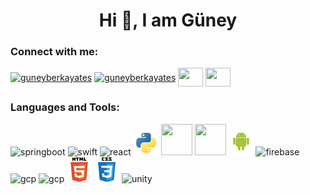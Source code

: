 
<h1 align="center">Hi 👋, I am Güney </h1>

<h3 align="left">Connect with me:</h3>
<p align="left">
<a href="https://twitter.com/guneyberkayates" target="blank"><img align="center" src="https://raw.githubusercontent.com/rahuldkjain/github-profile-readme-generator/master/src/images/icons/Social/twitter.svg" alt="guneyberkayates" height="30" width="40" /></a>
<a href="https://linkedin.com/in/guneyberkayates" target="blank"><img align="center" src="https://raw.githubusercontent.com/rahuldkjain/github-profile-readme-generator/master/src/images/icons/Social/linked-in-alt.svg" alt="guneyberkayates" height="30" width="40" /></a>
<a href="https://www.hackerrank.com/profile/guneyberkayates1" target="blank"><img align="center" src="https://raw.githubusercontent.com/rahuldkjain/github-profile-readme-generator/master/src/images/icons/Social/hackerrank.svg" height="30" width="40" /></a>
<a href="mailto:your.email@example.com" target="_blank">
  <img align="center" src="https://raw.githubusercontent.com/rahuldkjain/github-profile-readme-generator/master/src/images/icons/Social/hackerrank.svg" height="30" width="40" />
</a>

</p>

<h3 align="left">Languages and Tools:</h3>
<p align="left">
<img src="https://www.vectorlogo.zone/logos/springio/springio-icon.svg" alt="springboot" width="50" height="50"/> 
 <img src="https://www.vectorlogo.zone/logos/swift/swift-icon.svg" alt="swift" width="50" height="50"/> 
 <img src="https://raw.githubusercontent.com/rahuldkjain/github-profile-readme-generator/master/src/images/icons/MobileAppDevelopment/reactnative.svg" alt="react" width="40" height="40"/> 
 <img src="https://raw.githubusercontent.com/devicons/devicon/master/icons/python/python-original.svg" alt="python" width="40" height="40"/> 
  <img src="https://www.vectorlogo.zone/logos/mongodb/mongodb-ar21.svg" width="50" height="50" /> 
   <img src="https://www.vectorlogo.zone/logos/mysql/mysql-ar21.svg" width="50" height="50" /> 
<img src="https://raw.githubusercontent.com/devicons/devicon/master/icons/android/android-original-wordmark.svg" alt="android" width="40" height="40" /> 
<img src="https://www.vectorlogo.zone/logos/firebase/firebase-icon.svg" alt="firebase" width="40" height="40" /> 
    <img src="https://www.vectorlogo.zone/logos/amazon_aws/amazon_aws-icon.svg" alt="gcp" width="50" height="50"/>     
    <img src="https://www.vectorlogo.zone/logos/php/php-ar21.svg" alt="gcp" width="50" height="50"/>     
    <img src="https://raw.githubusercontent.com/devicons/devicon/master/icons/html5/html5-original-wordmark.svg" alt="html5" width="40" height="40"/> 
  <img src="https://raw.githubusercontent.com/devicons/devicon/master/icons/css3/css3-original-wordmark.svg" alt="css3" width="40" height="40"/> 
  <img src="https://www.vectorlogo.zone/logos/unity3d/unity3d-icon.svg" alt="unity" width="40" height="40"/> 
   

</p>





